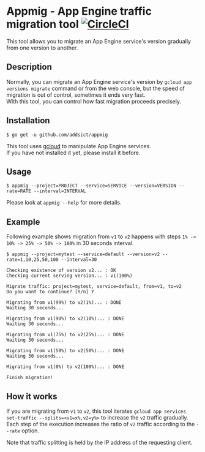 # Appmig - App Engine traffic migration tool [![CircleCI](https://circleci.com/gh/addsict/appmig.svg?style=svg)](https://circleci.com/gh/addsict/appmig)

This tool allows you to migrate an App Engine service's version gradually from one version to another.

## Description

Normally, you can migrate an App Engine service's version by `gcloud app versions migrate` command or from the web console, but the speed of migration is out of control, sometimes it ends very fast.  
With this tool, you can control how fast migration proceeds precisely.

## Installation

```
$ go get -u github.com/addsict/appmig
```

This tool uses [gcloud](https://cloud.google.com/sdk/gcloud/) to manipulate App Engine services.  
If you have not installed it yet, please install it before.

## Usage

```
$ appmig --project=PROJECT --service=SERVICE --version=VERSION --rate=RATE --interval=INTERVAL
```

Please look at `appmig --help` for more details.

## Example

Following example shows migration from `v1` to `v2` happens with steps `1% -> 10% -> 25% -> 50% -> 100%` in 30 seconds interval.

```
$ appmig --project=mytest --service=default --version=v2 --rate=1,10,25,50,100 --interval=30

Checking existence of version v2... : OK
Checking current serving version... : v1(100%)

Migrate traffic: project=mytest, service=default, from=v1, to=v2
Do you want to continue? [Y/n] Y

Migrating from v1(99%) to v2(1%)... : DONE
Waiting 30 seconds...

Migrating from v1(90%) to v2(10%)... : DONE
Waiting 30 seconds...

Migrating from v1(75%) to v2(25%)... : DONE
Waiting 30 seconds...

Migrating from v1(50%) to v2(50%)... : DONE
Waiting 30 seconds...

Migrating from v1(0%) to v2(100%)... : DONE

Finish migration!
```

## How it works

If you are migrating from `v1` to `v2`, this tool iterates `gcloud app services set-traffic --splits=<v1=x%,v2=y%>` to increase the `v2` traffic gradually.   
Each step of the execution increases the ratio of `v2` traffic according to the `--rate` option.

Note that traffic splitting is held by the IP address of the requesting client.
